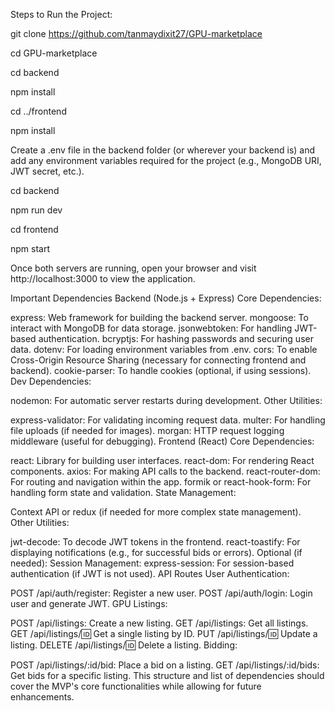 Steps to Run the Project:

git clone https://github.com/tanmaydixit27/GPU-marketplace

cd GPU-marketplace

cd backend

npm install

cd ../frontend

npm install

Create a .env file in the backend folder (or wherever your backend is) and add any environment variables required for the project (e.g., MongoDB URI, JWT secret, etc.).

cd backend

npm run dev

cd frontend

npm start

Once both servers are running, open your browser and visit http://localhost:3000 to view the application.

Important Dependencies Backend (Node.js + Express) Core Dependencies:

express: Web framework for building the backend server. mongoose: To interact with MongoDB for data storage. jsonwebtoken: For handling JWT-based authentication. bcryptjs: For hashing passwords and securing user data. dotenv: For loading environment variables from .env. cors: To enable Cross-Origin Resource Sharing (necessary for connecting frontend and backend). cookie-parser: To handle cookies (optional, if using sessions). Dev Dependencies:

nodemon: For automatic server restarts during development. Other Utilities:

express-validator: For validating incoming request data. multer: For handling file uploads (if needed for images). morgan: HTTP request logging middleware (useful for debugging). Frontend (React) Core Dependencies:

react: Library for building user interfaces. react-dom: For rendering React components. axios: For making API calls to the backend. react-router-dom: For routing and navigation within the app. formik or react-hook-form: For handling form state and validation. State Management:

Context API or redux (if needed for more complex state management). Other Utilities:

jwt-decode: To decode JWT tokens in the frontend. react-toastify: For displaying notifications (e.g., for successful bids or errors). Optional (if needed): Session Management: express-session: For session-based authentication (if JWT is not used). API Routes User Authentication:

POST /api/auth/register: Register a new user. POST /api/auth/login: Login user and generate JWT. GPU Listings:

POST /api/listings: Create a new listing. GET /api/listings: Get all listings. GET /api/listings/:id: Get a single listing by ID. PUT /api/listings/:id: Update a listing. DELETE /api/listings/:id: Delete a listing. Bidding:

POST /api/listings/:id/bid: Place a bid on a listing. GET /api/listings/:id/bids: Get bids for a specific listing. This structure and list of dependencies should cover the MVP's core functionalities while allowing for future enhancements.
